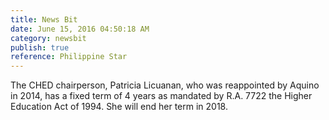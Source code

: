 ```yaml
---
title: News Bit
date: June 15, 2016 04:50:18 AM
category: newsbit
publish: true
reference: Philippine Star
---
```


The CHED chairperson, Patricia Licuanan, who was reappointed by Aquino in 2014, has a fixed term of 4 years as mandated by R.A. 7722 the Higher Education Act of 1994.
She will end her term in 2018.